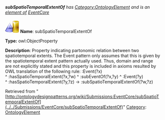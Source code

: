 ___subSpatioTemporalExtentOf__ has [Category:OntologyElement](../../Category/OntologyElement "Category:OntologyElement") and is an [element of](../../Property/ElementOf "Property:ElementOf") [EventCore](../../Submissions/EventCore "Submissions:EventCore")_


  




[![ObjectProperty](../../images/thumb/c/c3/ObjectProperty.gif/45px-ObjectProperty.gif)](../../Image/ObjectProperty.gif "ObjectProperty")
__Name__: subSpatioTemporalExtentOf 


__Type:__ owl:ObjectProperty 


__Description__: Property indicating partonomic relation between two spatiotemporal extents. The Event pattern only assumes that this is given by the spatiotemporal extent pattern actually used. Thus, domain and range are not explicitly stated and this property is included in axioms resulted by OWL translation of the following rule: :Event(?x) ^ :hasSpatioTemporalExtent(?x,?w) ^ :subEventOf(?x,?y) ^ :Event(?y) ^ :hasSpatioTemporalExtent(?y,?z) -> :subSpatioTemporalExtentOf(?w,?z) 





Retrieved from "[http://ontologydesignpatterns.org/wiki/Submissions:EventCore/subSpatioTemporalExtentOf](../../Submissions/EventCore/subSpatioTemporalExtentOf)"
 [Category](http://ontologydesignpatterns.org/wiki/Special:Categories "Special:Categories"): [OntologyElement](../../Category/OntologyElement "Category:OntologyElement")